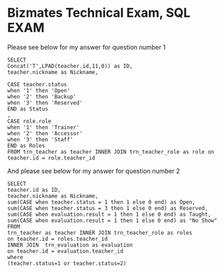 # Bizmates Technical Exam, SQL EXAM

Please see below for my answer for question number 1
```
SELECT 
Concat('T',LPAD(teacher.id,11,0)) as ID,
teacher.nickname as Nickname, 

CASE teacher.status
when '1' then 'Open'
when '2' then 'Backup'
when '3' then 'Reserved'
END as Status
,
CASE role.role 
when '1' then 'Trainer'
when '2' then 'Accessor'
when '3' then 'Staff'
END as Roles
FROM trn_teacher as teacher INNER JOIN trn_teacher_role as role on teacher.id = role.teacher_id
```


And please see below for my answer for question number 2
```
SELECT
teacher.id as ID,
teacher.nickname as Nickname,
sum(CASE when teacher.status = 1 then 1 else 0 end) as Open,
sum(CASE when teacher.status = 3 then 1 else 0 end) as Reserved,
sum(CASE when evaluation.result = 1 then 1 else 0 end) as Taught,
sum(CASE when evaluation.result = 1 then 1 else 0 end) as "No Show"
FROM 
trn_teacher as teacher INNER JOIN trn_teacher_role as roles 
on teacher.id = roles.teacher_id 
INNER JOIN  trn_evaluation as evaluation
on teacher.id = evaluation.teacher_id
where
(teacher.status=1 or teacher.status=2)
```
